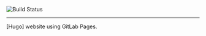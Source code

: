 ![Build Status](https://gitlab.com/2e0byo/2e0byo.gitlab.io/badges/master/pipeline.svg)

---

[Hugo] website using GitLab Pages.
